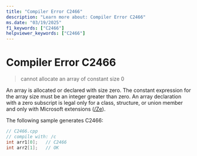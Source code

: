 ```yaml
---
title: "Compiler Error C2466"
description: "Learn more about: Compiler Error C2466"
ms.date: "03/19/2025"
f1_keywords: ["C2466"]
helpviewer_keywords: ["C2466"]
---
```

# Compiler Error C2466

> cannot allocate an array of constant size 0

An array is allocated or declared with size zero. The constant expression for the array size must be an integer greater than zero. An array declaration with a zero subscript is legal only for a class, structure, or union member and only with Microsoft extensions ([/Ze](../../build/reference/za-ze-disable-language-extensions.md)).

The following sample generates C2466:

```cpp
// C2466.cpp
// compile with: /c
int arr1[0];   // C2466
int arr2[1];   // OK
```
